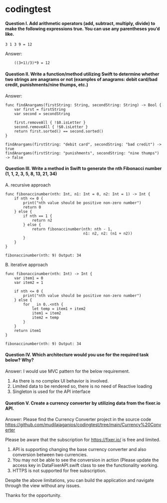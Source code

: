 # codingtest

#### Question I. Add arithmetic operators (add, subtract, multiply, divide) to make the following expressions true. You can use any parentheses you’d like. 
    3 1 3 9 = 12
Answer:     
```
    ((3+1)/3)*9 = 12
```
#### Question II. Write a function/method utilizing Swift to determine whether two strings are anagrams or not (examples of anagrams: debit card/bad credit, punishments/nine thumps, etc.)
Answer:

```
func findAnargams(firstString: String, secondString: String) -> Bool {
    var first = firstString
    var second = secondString
    
    first.removeAll { !$0.isLetter }
    second.removeAll { !$0.isLetter }
    return first.sorted() == second.sorted()
}

findAnargams(firstString: "debit card", secondString: "bad credit") -> true
findAnargams(firstString: "punishments", secondString: "nine thumps") -> false
```

#### Question III. Write a method in Swift to generate the nth Fibonacci number (1, 1, 2, 3, 5, 8, 13, 21, 34) 

A. recursive approach
```
func fibonaccinumber(nth: Int, n1: Int = 0, n2: Int = 1) -> Int {
    if nth <= 0 {
        print("nth value should be positive non-zero number")
        return 0
    } else {
        if nth == 1 {
            return n2
        } else {
            return fibonaccinumber(nth: nth - 1,
                                   n1: n2, n2: (n1 + n2))
        }
    }
}

fibonaccinumber(nth: 9) Output: 34
```
B. iterative approach

```
func fibonaccinumber(nth: Int) -> Int {
    var item1 = 0
    var item2 = 1
    
    if nth <= 0 {
        print("nth value should be positive non-zero number")
    } else {
        for _ in 0..<nth {
            let temp = item1 + item2
            item1 = item2
            item2 = temp
        }
    }
    return item1
}

fibonaccinumber(nth: 9) Output: 34
```

#### Question IV. Which architecture would you use for the required task below? Why? 
Answer:
I would use MVC pattern for the below requirement. 
1. As there is no complex UI behavior is involved.
2. Limited data to be rendered so, there is no need of Reactive loading
3. Singleton is used for the API interface

#### Question V. Create a currency converter by utilizing data from the fixer.io API.
Answer: Please find the Currency Converter project in the source code
https://github.com/mudilajaganios/codingtest/tree/main/Currency%20Converter

Please be aware that the subscription for https://fixer.io/ is free and limited. 
1. API is supporting changing the base currency converter and also conversion between two currencies. 
2. You may not be able to see the conversion in action (Please update the access key in DataFixerAPI.swift class to see the functionality working.
3. HTTPS is not supported for free subscription.

Despite the above limitations, you can build the application and navigate through the view without any issues.

Thanks for the opportunity.
